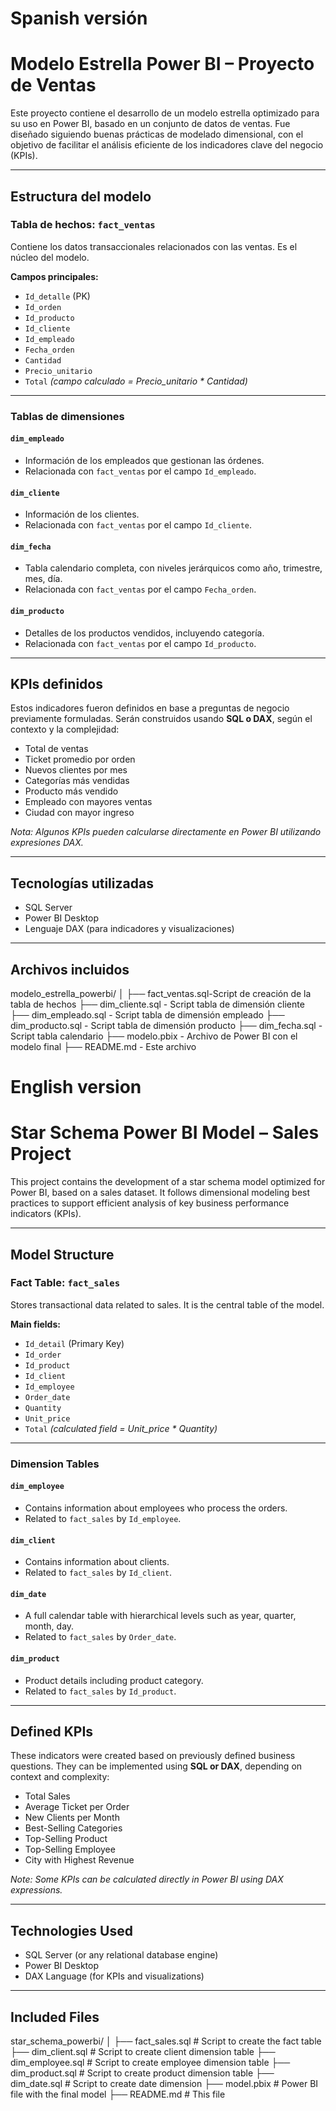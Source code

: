 # Spanish versión

# Modelo Estrella Power BI – Proyecto de Ventas

Este proyecto contiene el desarrollo de un modelo estrella optimizado para su uso en Power BI, basado en un conjunto de datos de ventas. Fue diseñado siguiendo buenas prácticas de modelado dimensional, con el objetivo de facilitar el análisis eficiente de los indicadores clave del negocio (KPIs).

---

## Estructura del modelo

### Tabla de hechos: `fact_ventas`
Contiene los datos transaccionales relacionados con las ventas. Es el núcleo del modelo.

**Campos principales:**
- `Id_detalle` (PK)
- `Id_orden`
- `Id_producto`
- `Id_cliente`
- `Id_empleado`
- `Fecha_orden`
- `Cantidad`
- `Precio_unitario`
- `Total` *(campo calculado = Precio_unitario * Cantidad)*

---

### Tablas de dimensiones

#### `dim_empleado`
- Información de los empleados que gestionan las órdenes.
- Relacionada con `fact_ventas` por el campo `Id_empleado`.

#### `dim_cliente`
- Información de los clientes.
- Relacionada con `fact_ventas` por el campo `Id_cliente`.

#### `dim_fecha`
- Tabla calendario completa, con niveles jerárquicos como año, trimestre, mes, día.
- Relacionada con `fact_ventas` por el campo `Fecha_orden`.

#### `dim_producto`
- Detalles de los productos vendidos, incluyendo categoría.
- Relacionada con `fact_ventas` por el campo `Id_producto`.

---

## KPIs definidos

Estos indicadores fueron definidos en base a preguntas de negocio previamente formuladas. Serán construidos usando **SQL o DAX**, según el contexto y la complejidad:

-  Total de ventas
-  Ticket promedio por orden
-  Nuevos clientes por mes
-  Categorías más vendidas
-  Producto más vendido
-  Empleado con mayores ventas
-  Ciudad con mayor ingreso

*Nota: Algunos KPIs pueden calcularse directamente en Power BI utilizando expresiones DAX.*

---

## Tecnologías utilizadas

- SQL Server
- Power BI Desktop
- Lenguaje DAX (para indicadores y visualizaciones)

---

## Archivos incluidos
modelo_estrella_powerbi/
│
├── fact_ventas.sql-Script de creación de la tabla de hechos
├── dim_cliente.sql - Script tabla de dimensión cliente
├── dim_empleado.sql - Script tabla de dimensión empleado
├── dim_producto.sql - Script tabla de dimensión producto
├── dim_fecha.sql - Script tabla calendario
├── modelo.pbix - Archivo de Power BI con el modelo final
├── README.md - Este archivo


# English version

# Star Schema Power BI Model – Sales Project

This project contains the development of a star schema model optimized for Power BI, based on a sales dataset. It follows dimensional modeling best practices to support efficient analysis of key business performance indicators (KPIs).

---

## Model Structure

### Fact Table: `fact_sales`
Stores transactional data related to sales. It is the central table of the model.

**Main fields:**
- `Id_detail` (Primary Key)
- `Id_order`
- `Id_product`
- `Id_client`
- `Id_employee`
- `Order_date`
- `Quantity`
- `Unit_price`
- `Total` *(calculated field = Unit_price * Quantity)*

---

### Dimension Tables

#### `dim_employee`
- Contains information about employees who process the orders.
- Related to `fact_sales` by `Id_employee`.

#### `dim_client`
- Contains information about clients.
- Related to `fact_sales` by `Id_client`.

#### `dim_date`
- A full calendar table with hierarchical levels such as year, quarter, month, day.
- Related to `fact_sales` by `Order_date`.

#### `dim_product`
- Product details including product category.
- Related to `fact_sales` by `Id_product`.

---

##  Defined KPIs

These indicators were created based on previously defined business questions. They can be implemented using **SQL or DAX**, depending on context and complexity:

-  Total Sales
-  Average Ticket per Order
-  New Clients per Month
-  Best-Selling Categories
-  Top-Selling Product
-  Top-Selling Employee
-  City with Highest Revenue

*Note: Some KPIs can be calculated directly in Power BI using DAX expressions.*

---

## Technologies Used

- SQL Server (or any relational database engine)
- Power BI Desktop
- DAX Language (for KPIs and visualizations)

---

## Included Files
star_schema_powerbi/
│
├── fact_sales.sql # Script to create the fact table
├── dim_client.sql # Script to create client dimension table
├── dim_employee.sql # Script to create employee dimension table
├── dim_product.sql # Script to create product dimension table
├── dim_date.sql # Script to create date dimension
├── model.pbix # Power BI file with the final model
├── README.md # This file
